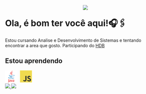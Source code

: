 <img src = "aesthetic-meteor-shower-2sgw9zr0n9855dgu.gif" width = "250px" align ="right" >

# Ola, é bom ter você aqui!🎧🖇️
Estou cursando Analise e Desenvolvimento de Sistemas e tentando encontrar a area que gosto. Participando do [HDB](https://conteudo.hackersdobem.org.br/)

## Estou aprendendo
<div>
  <img src="https://github.com/devicons/devicon/blob/master/icons/java/java-original-wordmark.svg" title="Java" alt="Java" width="40" height="40"/>&nbsp;
  <img src="https://github.com/devicons/devicon/blob/master/icons/javascript/javascript-original.svg" title="JavaScript" alt="JavaScript" width="40" height="40"/>&nbsp;
</div>

<div>
<a href="https://github.com/laizask">
<img loading="lazy" height="180em" src="https://github-readme-stats.vercel.app/api/top-langs/?username=laizask&layout=compact&langs_count=7&theme=dracula"/>
<img loading="lazy" height="180em" src="https://github-readme-stats.vercel.app/api?username=laizask&show_icons=true&theme=dracula&include_all_commits=true&count_private=true"/>
</div>
